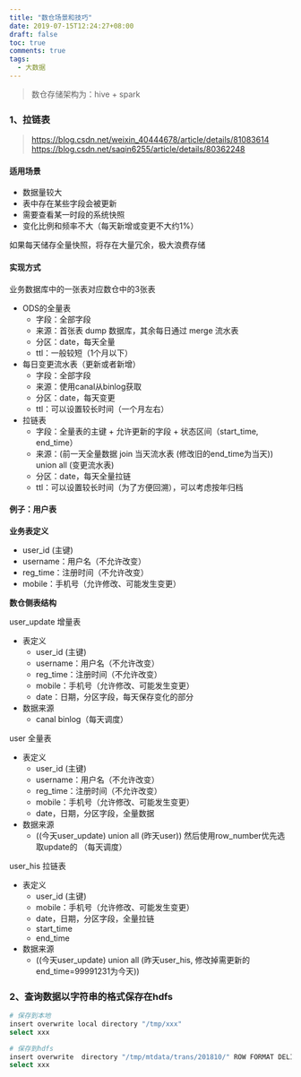 ```yaml
---
title: "数仓场景和技巧"
date: 2019-07-15T12:24:27+08:00
draft: false
toc: true
comments: true
tags:
  - 大数据
---
```


> 数仓存储架构为：hive + spark

### 1、拉链表

> https://blog.csdn.net/weixin_40444678/article/details/81083614
> https://blog.csdn.net/saqin6255/article/details/80362248

#### 适用场景

* 数据量较大
* 表中存在某些字段会被更新
* 需要查看某一时段的系统快照
* 变化比例和频率不大（每天新增或变更不大约1%）

如果每天储存全量快照，将存在大量冗余，极大浪费存储

#### 实现方式

业务数据库中的一张表对应数仓中的3张表

* ODS的全量表
  * 字段：全部字段
  * 来源：首张表 dump 数据库，其余每日通过 merge 流水表
  * 分区：date，每天全量
  * ttl：一般较短（1个月以下）
* 每日变更流水表（更新或者新增）
  * 字段：全部字段
  * 来源：使用canal从binlog获取
  * 分区：date，每天变更
  * ttl：可以设置较长时间（一个月左右）
* 拉链表
  * 字段：全量表的主键 + 允许更新的字段 + 状态区间（start_time, end_time）
  * 来源：(前一天全量数据 join 当天流水表 (修改旧的end_time为当天)) union all (变更流水表)
  * 分区：date，每天全量拉链
  * ttl：可以设置较长时间（为了方便回溯），可以考虑按年归档

#### 例子：用户表

**业务表定义**

* user_id (主键)
* username：用户名（不允许改变）
* reg_time：注册时间（不允许改变）
* mobile：手机号（允许修改、可能发生变更）

**数仓侧表结构**

user_update 增量表

* 表定义
  * user_id (主键)
  * username：用户名（不允许改变）
  * reg_time：注册时间（不允许改变）
  * mobile：手机号（允许修改、可能发生变更）
  * date：日期，分区字段，每天保存变化的部分
* 数据来源
  * canal binlog（每天调度）

user 全量表

* 表定义
  * user_id (主键)
  * username：用户名（不允许改变）
  * reg_time：注册时间（不允许改变）
  * mobile：手机号（允许修改、可能发生变更）
  * date，日期，分区字段，全量数据
* 数据来源
  * ((今天user_update) union all (昨天user)) 然后使用row_number优先选取update的 （每天调度）

user_his 拉链表

* 表定义
  * user_id (主键)
  * mobile：手机号（允许修改、可能发生变更）
  * date，日期，分区字段，全量拉链
  * start_time
  * end_time
* 数据来源
  * ((今天user_update) union all (昨天user_his, 修改掉需更新的end_time=99991231为今天))

### 2、查询数据以字符串的格式保存在hdfs

```bash
# 保存到本地
insert overwrite local directory "/tmp/xxx"
select xxx

# 保存到hdfs
insert overwrite  directory "/tmp/mtdata/trans/201810/" ROW FORMAT DELIMITED FIELDS TERMINATED BY ','
select xxx
```
